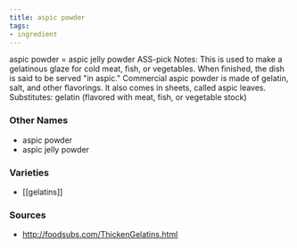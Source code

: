 ```yaml
---
title: aspic powder
tags:
- ingredient
---
```

aspic powder = aspic jelly powder ASS-pick Notes: This is used to make a gelatinous glaze for cold meat, fish, or vegetables. When finished, the dish is said to be served "in aspic." Commercial aspic powder is made of gelatin, salt, and other flavorings. It also comes in sheets, called aspic leaves. Substitutes: gelatin (flavored with meat, fish, or vegetable stock)

### Other Names

* aspic powder
* aspic jelly powder

### Varieties

* [[gelatins]]

### Sources
* http://foodsubs.com/ThickenGelatins.html
